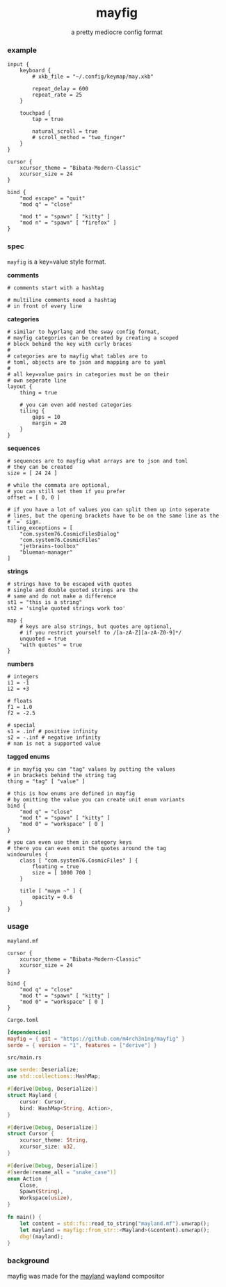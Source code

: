 
<h1 align="center">mayfig</h1>
<p align="center">a pretty mediocre config format</p>


### example

```properties
input {
	keyboard {
		# xkb_file = "~/.config/keymap/may.xkb"

		repeat_delay = 600
		repeat_rate = 25
	}

	touchpad {
		tap = true

		natural_scroll = true
		# scroll_method = "two_finger"
	}
}

cursor {
	xcursor_theme = "Bibata-Modern-Classic"
	xcursor_size = 24
}

bind {
	"mod escape" = "quit"
	"mod q" = "close"

	"mod t" = "spawn" [ "kitty" ]
	"mod n" = "spawn" [ "firefox" ]
}
```

### spec

`mayfig` is a key=value style format.

**comments**

```properties
# comments start with a hashtag

# multiline comments need a hashtag
# in front of every line
```

**categories**

```properties
# similar to hyprlang and the sway config format,
# mayfig categories can be created by creating a scoped
# block behind the key with curly braces
#
# categories are to mayfig what tables are to
# toml, objects are to json and mapping are to yaml
#
# all key=value pairs in categories must be on their
# own seperate line
layout {
	thing = true

	# you can even add nested categories
	tiling {
		gaps = 10
		margin = 20
	}
}
```

**sequences**

```properties
# sequences are to mayfig what arrays are to json and toml
# they can be created 
size = [ 24 24 ]

# while the commata are optional,
# you can still set them if you prefer
offset = [ 0, 0 ]

# if you have a lot of values you can split them up into seperate
# lines, but the opening brackets have to be on the same line as the
# `=` sign.
tiling_exceptions = [
	"com.system76.CosmicFilesDialog"
	"com.system76.CosmicFiles"
	"jetbrains-toolbox"
	"blueman-manager"
]
```

**strings**

```properties
# strings have to be escaped with quotes
# single and double quoted strings are the
# same and do not make a difference
st1 = "this is a string"
st2 = 'single quoted strings work too'

map {
	# keys are also strings, but quotes are optional,
	# if you restrict yourself to /[a-zA-Z][a-zA-Z0-9]*/
	unquoted = true
	"with quotes" = true
}
```

**numbers**

```properties
# integers
i1 = -1
i2 = +3

# floats
f1 = 1.0
f2 = -2.5

# special
s1 = .inf # positive infinity
s2 = -.inf # negative infinity
# nan is not a supported value
```

**tagged enums**

```properties
# in mayfig you can "tag" values by putting the values
# in brackets behind the string tag
thing = "tag" [ "value" ]

# this is how enums are defined in mayfig
# by omitting the value you can create unit enum variants
bind {
	"mod q" = "close"
	"mod t" = "spawn" [ "kitty" ]
	"mod 0" = "workspace" [ 0 ]
}

# you can even use them in category keys
# there you can even omit the quotes around the tag
windowrules {
	class [ "com.system76.CosmicFiles" ] {
		floating = true
		size = [ 1000 700 ]
	}

	title [ "maym ~" ] {
		opacity = 0.6
	}
}
```

### usage

`mayland.mf`
```properties
cursor {
	xcursor_theme = "Bibata-Modern-Classic"
	xcursor_size = 24
}

bind {
	"mod q" = "close"
	"mod t" = "spawn" [ "kitty" ]
	"mod 0" = "workspace" [ 0 ]
}
```

`Cargo.toml`
```toml
[dependencies]
mayfig = { git = "https://github.com/m4rch3n1ng/mayfig" }
serde = { version = "1", features = ["derive"] }
```

`src/main.rs`
```rust
use serde::Deserialize;
use std::collections::HashMap;

#[derive(Debug, Deserialize)]
struct Mayland {
	cursor: Cursor,
	bind: HashMap<String, Action>,
}

#[derive(Debug, Deserialize)]
struct Cursor {
	xcursor_theme: String,
	xcursor_size: u32,
}

#[derive(Debug, Deserialize)]
#[serde(rename_all = "snake_case")]
enum Action {
	Close,
	Spawn(String),
	Workspace(usize),
}

fn main() {
	let content = std::fs::read_to_string("mayland.mf").unwrap();
	let mayland = mayfig::from_str::<Mayland>(&content).unwrap();
	dbg!(mayland);
}
```

### background

mayfig was made for the [mayland](https://github.com/m4rch3n1ng/mayland) wayland compositor
